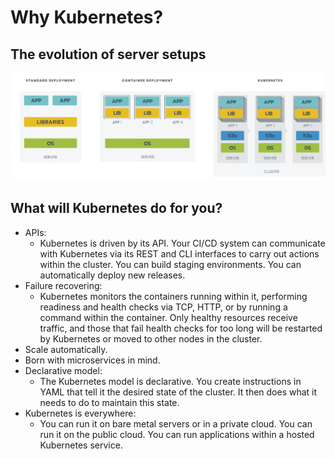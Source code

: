 # Why Kubernetes?

## The evolution of server setups
[![Server standard architecture](img/what_is_kubernetes.png)](https://dodas-ts.github.io/SOSC-2018/k8s/img/what_is_kubernetes.png)

## What will Kubernetes do for you?

- APIs:
    - Kubernetes is driven by its API. Your CI/CD system can communicate with Kubernetes via its REST and CLI interfaces to carry out actions within the cluster. You can build staging environments. You can automatically deploy new releases.
- Failure recovering:
    - Kubernetes monitors the containers running within it, performing readiness and health checks via TCP, HTTP, or by running a command within the container. Only healthy resources receive traffic, and those that fail health checks for too long will be restarted by Kubernetes or moved to other nodes in the cluster.
- Scale automatically.
- Born with microservices in mind.
- Declarative model:
    - The Kubernetes model is declarative. You create instructions in YAML that tell it the desired state of the cluster. It then does what it needs to do to maintain this state. 
- Kubernetes is everywhere:
    - You can run it on bare metal servers or in a private cloud. You can run it on the public cloud. You can run applications within a hosted Kubernetes service.
